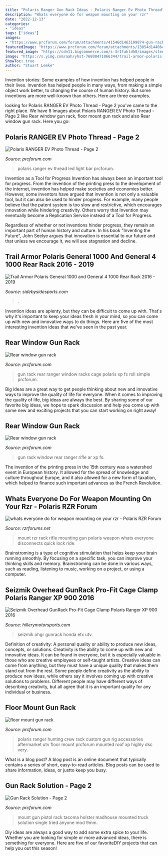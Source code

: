 ```yaml
---
title: "Polaris Ranger Gun Rack Ideas - Polaris Ranger Ev Photo Thread"
description: "Whats everyone do for weapon mounting on your rzr"
date: "2022-12-13"
categories:
- "ideas"
tags: ["ideas"]
images:
- "https://www.prcforum.com/forum/attachments/41546d1463199874-gun-rack-solution-12507251_976933329045168_7516036474934149363_n.jpg"
featuredImage: "https://www.prcforum.com/forum/attachments/13854d1440642366-rear-window-gun-rack-imageuploadedbytapatalk1440642359.919018.jpg"
featured_image: "https://cdn11.bigcommerce.com/s-3r1fakldh8/images/stencil/1280x1280/products/32081/38020/$_57__02019.1541909454.JPG?c=2?imbypass=on"
image: "https://s.yimg.com/aah/yhst-76800471066344/trail-armor-polaris-general-1000-and-general-4-1000-rear-rack-2016-2019-35.png"
ShowToc: true
author: "Stuart Lemke"
---
```



Invention stories: Some examples of how invention has helped people in their lives.
Invention has helped people in many ways, from making a simple object work better, to changing the course of human history. But some inventions are more well-known than others. Here are three examples.

	

		
looking for Polaris RANGER EV Photo Thread - Page 2 you've came to the right place. We have 8 Images about Polaris RANGER EV Photo Thread - Page 2 like Rear window gun rack, floor mount gun rack and also Rear window gun rack. Here you go:
		
    
## Polaris RANGER EV Photo Thread - Page 2

<img loading=lazy src="https://www.prcforum.com/forum/attachments/8378d1420749067-polaris-ranger-ev-photo-thread-img-20141017-00167.jpg" onerror="this.onerror=null;this.src='https://tse1.mm.bing.net/th?id=OIP.ApMO801-GSEZtZ7junbxPAHaFj&amp;pid=15.1';" alt="Polaris RANGER EV Photo Thread - Page 2">

_Source: prcforum.com_

>polaris ranger ev thread led light bar prcforum. 

	

Invention as a Tool for Progress
Invention has always been an important tool for progress. From the invention of the printing press to the development of the internet, invention has helped make societies and economies better. 
However, some inventors have argued that invention is not only a valuable tool, but it can also be used to hinder progress. For example, many people believe that the patent system is too slow and restrictive, which encourages innovation while hindering creativity. Others worry that Invention may eventually become a Replication Service instead of a Tool for Progress.

Regardless of whether or not inventions hinder progress, they remain an important part of human history and culture. In his book "Inventing the Future", John Seelye argues that innovation is essential to our future and that unless we encourage it, we will see stagnation and decline.

    
## Trail Armor Polaris General 1000 And General 4 1000 Rear Rack 2016 - 2019

<img loading=lazy src="https://s.yimg.com/aah/yhst-76800471066344/trail-armor-polaris-general-1000-and-general-4-1000-rear-rack-2016-2019-35.png" onerror="this.onerror=null;this.src='https://tse3.mm.bing.net/th?id=OIP.UbzxF9CK7R-vnL89Otq4NgHaFj&amp;pid=15.1';" alt="Trail Armor Polaris General 1000 and General 4 1000 Rear Rack 2016 - 2019">

_Source: sidebysidesports.com_

>. 

	

Invention ideas are aplenty, but they can be difficult to come up with. That's why it's important to keep your ideas fresh in your mind, so you can come up with new and innovative ways to do things. Here are five of the most interesting invention ideas that we've seen in the past year.

    
## Rear Window Gun Rack

<img loading=lazy src="https://www.prcforum.com/forum/attachments/14807d1446067279-rear-window-gun-rack-20151028_154257.jpg" onerror="this.onerror=null;this.src='https://tse1.mm.bing.net/th?id=OIP.QT5_SuyUi1eeq5rIxNCFwQHaEK&amp;pid=15.1';" alt="Rear window gun rack">

_Source: prcforum.com_

>gun rack rear ranger window racks cage polaris xp fs roll simple prcforum. 

	

Big ideas are a great way to get people thinking about new and innovative ways to improve the quality of life for everyone. When it comes to improving the quality of life, big ideas are always the best. By sharing some of our favorite big ideas, we hope to spark discussion and help you come up with some new and exciting projects that you can start working on right away!

    
## Rear Window Gun Rack

<img loading=lazy src="https://www.prcforum.com/forum/attachments/13854d1440642366-rear-window-gun-rack-imageuploadedbytapatalk1440642359.919018.jpg" onerror="this.onerror=null;this.src='https://tse4.mm.bing.net/th?id=OIP.VdhfdGjgSxCVaM5SHOTm0wHaFj&amp;pid=15.1';" alt="Rear window gun rack">

_Source: prcforum.com_

>gun rack window rear ranger rifle ar xp fs. 

	

The invention of the printing press in the 15th century was a watershed event in European history. It allowed for the spread of knowledge and culture throughout Europe, and it also allowed for a new form of taxation, which helped to finance such important advances as the French Revolution.

    
## Whats Everyone Do For Weapon Mounting On Your Rzr - Polaris RZR Forum

<img loading=lazy src="https://www.rzrforums.net/attachment.php?attachmentid=36849&amp;d=1316818004" onerror="this.onerror=null;this.src='https://tse2.mm.bing.net/th?id=OIP.DRQm4XX7Z058ofiq0DVlrAHaJ4&amp;pid=15.1';" alt="whats everyone do for weapon mounting on your rzr - Polaris RZR Forum">

_Source: rzrforums.net_

>mount rzr rack rifle mounting gun polaris weapon whats everyone disconnects quick lock ride. 

	

Brainstroming is a type of cognitive stimulation that helps keep your brain running smoothly. By focusing on a specific task, you can improve your thinking skills and memory. Brainstroming can be done in various ways, such as reading, listening to music, working on a project, or using a computer.

    
## Seizmik Overhead GunRack Pro-Fit Cage Clamp Polaris Ranger XP 900 2016

<img loading=lazy src="https://cdn11.bigcommerce.com/s-3r1fakldh8/images/stencil/1280x1280/products/32081/38020/$_57__02019.1541909454.JPG?c=2?imbypass=on" onerror="this.onerror=null;this.src='https://tse4.mm.bing.net/th?id=OIP.8N4NThQFAZ4ik-GVr_GnRgHaE7&amp;pid=15.1';" alt="Seizmik Overhead GunRack Pro-Fit Cage Clamp Polaris Ranger XP 900 2016">

_Source: hillerymotorsports.com_

>seizmik ohgr gunrack honda etx utv. 

	

Definition of creativity: A personal quality or ability to produce new ideas, concepts, or solutions.
Creativity is the ability to come up with new and innovative ideas. It can be found in everyone, but it is especially valuable in those who are creative employees or self-taught artists. Creative ideas can come from anything, but they must have a unique quality that makes them stand out from the rest. Some people define creativity as the ability to produce new ideas, while others say it involves coming up with creative solutions to problems. Different people may have different ways of describing creativity, but all agree that it is an important quality for any individual or business.

    
## Floor Mount Gun Rack

<img loading=lazy src="https://www.prcforum.com/forum/attachments/567d1385952218-floor-mount-gun-rack-dsc_7545.jpg" onerror="this.onerror=null;this.src='https://tse2.mm.bing.net/th?id=OIP.jGf0KyZYMLuztu1Cq82O8AHaE8&amp;pid=15.1';" alt="floor mount gun rack">

_Source: prcforum.com_

>polaris ranger hunting crew rack custom gun rig accessories aftermarket utv floor mount prcforum mounted roof xp highly dsc very. 

	

What is a blog post?
A blog post is an online document that typically contains a series of short, easy-to-read articles. Blog posts can be used to share information, ideas, or justto keep you busy.

    
## Gun Rack Solution - Page 2

<img loading=lazy src="https://www.prcforum.com/forum/attachments/41546d1463199874-gun-rack-solution-12507251_976933329045168_7516036474934149363_n.jpg" onerror="this.onerror=null;this.src='https://tse2.mm.bing.net/th?id=OIP.EgiFEFEFyhVpX5YSmFSYLgHaFn&amp;pid=15.1';" alt="Gun Rack Solution - Page 2">

_Source: prcforum.com_

>mount gun pistol rack tacoma holster madhouse mounted truck solution single tried anyone mod 9mm. 

	

Diy ideas are always a good way to add some extra spice to your life. Whether you are looking for simple or more advanced ideas, there is something for everyone. Here are five of our favoriteDIY projects that can help you out this season!

